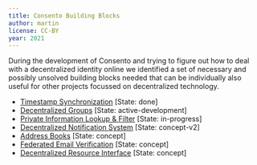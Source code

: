 ```yaml
---
title: Consento Building Blocks
author: martin
license: CC-BY
year: 2021
---
```


During the development of Consento and trying to figure out how to deal with a decentralized identity
online we identified a set of necessary and possibly unsolved building blocks needed that can be
individually also useful for other projects focussed on decentralized technology.

- [Timestamp Synchronization](blocks/time) [State: done]
- [Decentralized Groups](blocks/group) [State: active-development]
- [Private Information Lookup & Filter](blocks/bit) [State: in-progress]
- [Decentralized Notification System](blocks/notification) [State: concept-v2]
- [Address Books](blocks/book) [State: concept]
- [Federated Email Verification](blocks/email) [State: concept]
- [Decentralized Resource Interface](blocks/dcurl) [State: concept]
